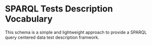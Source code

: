 # SPARQL Tests Description Vocabulary

This schema is a simple and lightweight approach to provide a SPARQL query
centered data test description framwork. 



